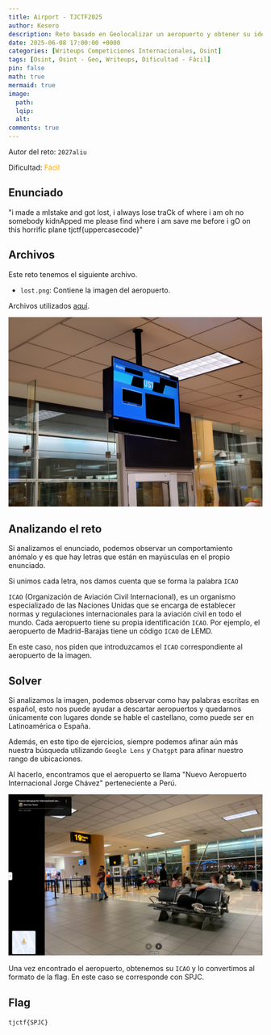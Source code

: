 ```yaml
---
title: Airport - TJCTF2025
author: Kesero
description: Reto basado en Geolocalizar un aeropuerto y obtener su identificación ICAO
date: 2025-06-08 17:00:00 +0000
categories: [Writeups Competiciones Internacionales, Osint]
tags: [Osint, Osint - Geo, Writeups, Dificultad - Fácil]
pin: false
math: true
mermaid: true
image:
  path: 
  lqip: 
  alt: 
comments: true
---
```

Autor del reto: `2027aliu`

Dificultad: <font color=orange>Fácil</font>

## Enunciado

"i made a mIstake and got lost, i always lose traCk of where i am oh no somebody kidnApped me please find where i am save me before i gO on this horrific plane tjctf{uppercasecode}"

## Archivos

Este reto tenemos el siguiente archivo.

- `lost.png`: Contiene la imagen del aeropuerto.

Archivos utilizados [aquí](https://github.com/k3sero/Blog_Content/tree/main/Competiciones_Internacionales_Writeups/2025/tjctf2025/osint/airport).

![lost](https://raw.githubusercontent.com/k3sero/Blog_Content/refs/heads/main/Competiciones_Internacionales_Writeups/2025/tjctf2025/osint/airport/lost.png)

## Analizando el reto

Si analizamos el enunciado, podemos observar un comportamiento anómalo  y es que hay letras que están en mayúsculas en el propio enunciado.

Si unimos cada letra, nos damos cuenta que se forma la palabra `ICAO`

`ICAO` (Organización de Aviación Civil Internacional), es un organismo especializado de las Naciones Unidas que se encarga de establecer normas y regulaciones internacionales para la aviación civil en todo el mundo. Cada aeropuerto tiene su propia identificación `ICAO`. Por ejemplo, el aeropuerto de Madrid-Barajas tiene un código `ICAO` de LEMD.

En este caso, nos piden que introduzcamos el `ICAO` correspondiente al aeropuerto de la imagen.

## Solver

Si analizamos la imagen, podemos observar como hay palabras escritas en español, esto nos puede ayudar a descartar aeropuertos y quedarnos únicamente con lugares donde se hable el castellano, como puede ser en Latinoamérica o España.

Además, en este tipo de ejercicios, siempre podemos afinar aún más nuestra búsqueda utilizando `Google Lens` y `Chatgpt` para afinar nuestro rango de ubicaciones.

Al hacerlo, encontramos que el aeropuerto se llama "Nuevo Aeropuerto Internacional Jorge Chávez" perteneciente a Perú.

![find](https://raw.githubusercontent.com/k3sero/Blog_Content/refs/heads/main/Competiciones_Internacionales_Writeups/2025/tjctf2025/osint/airport/aereopuerto%20peru.png)

Una vez encontrado el aeropuerto, obtenemos su `ICAO` y lo convertimos al formato de la flag. En este caso se corresponde con SPJC.

## Flag
`tjctf{SPJC}`